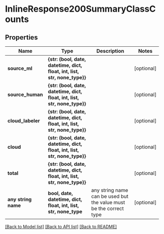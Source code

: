 # InlineResponse200SummaryClassCounts


## Properties
Name | Type | Description | Notes
------------ | ------------- | ------------- | -------------
**source_ml** | **{str: (bool, date, datetime, dict, float, int, list, str, none_type)}** |  | [optional] 
**source_human** | **{str: (bool, date, datetime, dict, float, int, list, str, none_type)}** |  | [optional] 
**cloud_labeler** | **{str: (bool, date, datetime, dict, float, int, list, str, none_type)}** |  | [optional] 
**cloud** | **{str: (bool, date, datetime, dict, float, int, list, str, none_type)}** |  | [optional] 
**total** | **{str: (bool, date, datetime, dict, float, int, list, str, none_type)}** |  | [optional] 
**any string name** | **bool, date, datetime, dict, float, int, list, str, none_type** | any string name can be used but the value must be the correct type | [optional]

[[Back to Model list]](../README.md#documentation-for-models) [[Back to API list]](../README.md#documentation-for-api-endpoints) [[Back to README]](../README.md)


